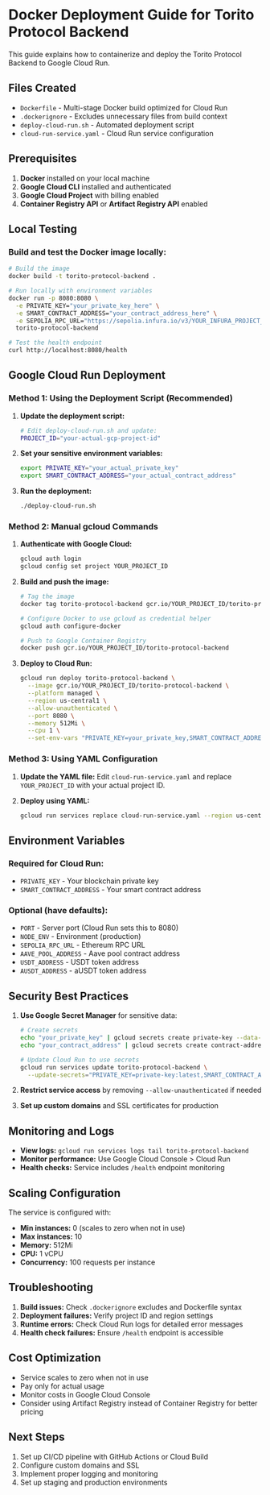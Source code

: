 # Docker Deployment Guide for Torito Protocol Backend

This guide explains how to containerize and deploy the Torito Protocol Backend to Google Cloud Run.

## Files Created

- `Dockerfile` - Multi-stage Docker build optimized for Cloud Run
- `.dockerignore` - Excludes unnecessary files from build context
- `deploy-cloud-run.sh` - Automated deployment script
- `cloud-run-service.yaml` - Cloud Run service configuration

## Prerequisites

1. **Docker** installed on your local machine
2. **Google Cloud CLI** installed and authenticated
3. **Google Cloud Project** with billing enabled
4. **Container Registry API** or **Artifact Registry API** enabled

## Local Testing

### Build and test the Docker image locally:

```bash
# Build the image
docker build -t torito-protocol-backend .

# Run locally with environment variables
docker run -p 8080:8080 \
  -e PRIVATE_KEY="your_private_key_here" \
  -e SMART_CONTRACT_ADDRESS="your_contract_address_here" \
  -e SEPOLIA_RPC_URL="https://sepolia.infura.io/v3/YOUR_INFURA_PROJECT_ID" \
  torito-protocol-backend

# Test the health endpoint
curl http://localhost:8080/health
```

## Google Cloud Run Deployment

### Method 1: Using the Deployment Script (Recommended)

1. **Update the deployment script:**
   ```bash
   # Edit deploy-cloud-run.sh and update:
   PROJECT_ID="your-actual-gcp-project-id"
   ```

2. **Set your sensitive environment variables:**
   ```bash
   export PRIVATE_KEY="your_actual_private_key"
   export SMART_CONTRACT_ADDRESS="your_actual_contract_address"
   ```

3. **Run the deployment:**
   ```bash
   ./deploy-cloud-run.sh
   ```

### Method 2: Manual gcloud Commands

1. **Authenticate with Google Cloud:**
   ```bash
   gcloud auth login
   gcloud config set project YOUR_PROJECT_ID
   ```

2. **Build and push the image:**
   ```bash
   # Tag the image
   docker tag torito-protocol-backend gcr.io/YOUR_PROJECT_ID/torito-protocol-backend
   
   # Configure Docker to use gcloud as credential helper
   gcloud auth configure-docker
   
   # Push to Google Container Registry
   docker push gcr.io/YOUR_PROJECT_ID/torito-protocol-backend
   ```

3. **Deploy to Cloud Run:**
   ```bash
   gcloud run deploy torito-protocol-backend \
     --image gcr.io/YOUR_PROJECT_ID/torito-protocol-backend \
     --platform managed \
     --region us-central1 \
     --allow-unauthenticated \
     --port 8080 \
     --memory 512Mi \
     --cpu 1 \
     --set-env-vars "PRIVATE_KEY=your_private_key,SMART_CONTRACT_ADDRESS=your_contract_address"
   ```

### Method 3: Using YAML Configuration

1. **Update the YAML file:**
   Edit `cloud-run-service.yaml` and replace `YOUR_PROJECT_ID` with your actual project ID.

2. **Deploy using YAML:**
   ```bash
   gcloud run services replace cloud-run-service.yaml --region us-central1
   ```

## Environment Variables

### Required for Cloud Run:
- `PRIVATE_KEY` - Your blockchain private key
- `SMART_CONTRACT_ADDRESS` - Your smart contract address

### Optional (have defaults):
- `PORT` - Server port (Cloud Run sets this to 8080)
- `NODE_ENV` - Environment (production)
- `SEPOLIA_RPC_URL` - Ethereum RPC URL
- `AAVE_POOL_ADDRESS` - Aave pool contract address
- `USDT_ADDRESS` - USDT token address
- `AUSDT_ADDRESS` - aUSDT token address

## Security Best Practices

1. **Use Google Secret Manager** for sensitive data:
   ```bash
   # Create secrets
   echo "your_private_key" | gcloud secrets create private-key --data-file=-
   echo "your_contract_address" | gcloud secrets create contract-address --data-file=-
   
   # Update Cloud Run to use secrets
   gcloud run services update torito-protocol-backend \
     --update-secrets="PRIVATE_KEY=private-key:latest,SMART_CONTRACT_ADDRESS=contract-address:latest"
   ```

2. **Restrict service access** by removing `--allow-unauthenticated` if needed

3. **Set up custom domains** and SSL certificates for production

## Monitoring and Logs

- **View logs:** `gcloud run services logs tail torito-protocol-backend`
- **Monitor performance:** Use Google Cloud Console > Cloud Run
- **Health checks:** Service includes `/health` endpoint monitoring

## Scaling Configuration

The service is configured with:
- **Min instances:** 0 (scales to zero when not in use)
- **Max instances:** 10
- **Memory:** 512Mi
- **CPU:** 1 vCPU
- **Concurrency:** 100 requests per instance

## Troubleshooting

1. **Build issues:** Check `.dockerignore` excludes and Dockerfile syntax
2. **Deployment failures:** Verify project ID and region settings
3. **Runtime errors:** Check Cloud Run logs for detailed error messages
4. **Health check failures:** Ensure `/health` endpoint is accessible

## Cost Optimization

- Service scales to zero when not in use
- Pay only for actual usage
- Monitor costs in Google Cloud Console
- Consider using Artifact Registry instead of Container Registry for better pricing

## Next Steps

1. Set up CI/CD pipeline with GitHub Actions or Cloud Build
2. Configure custom domains and SSL
3. Implement proper logging and monitoring
4. Set up staging and production environments
